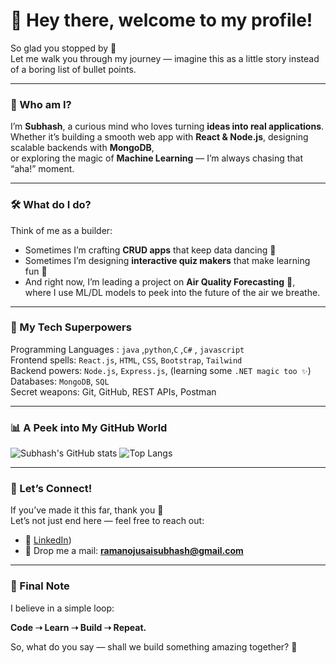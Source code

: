 # 👋 Hey there, welcome to my profile!  

So glad you stopped by 🚀  
Let me walk you through my journey — imagine this as a little story instead of a boring list of bullet points.  

---

### 🌟 Who am I?  
I’m **Subhash**, a curious mind who loves turning **ideas into real applications**.  
Whether it’s building a smooth web app with **React & Node.js**, designing scalable backends with **MongoDB**,  
or exploring the magic of **Machine Learning** — I’m always chasing that “aha!” moment.  

---

### 🛠️ What do I do?  
Think of me as a builder:  
- Sometimes I’m crafting **CRUD apps** that keep data dancing 💃  
- Sometimes I’m designing **interactive quiz makers** that make learning fun 🎯  
- And right now, I’m leading a project on **Air Quality Forecasting** 🌱,  
  where I use ML/DL models to peek into the future of the air we breathe.  

---

### 🚀 My Tech Superpowers  
Programming Languages : `java` ,`python`,`C` ,`C#` , `javascript`  
Frontend spells: `React.js`, `HTML`, `CSS`, `Bootstrap`, `Tailwind`  
Backend powers: `Node.js`, `Express.js`, (learning some `.NET magic too ✨`)  
Databases: `MongoDB`, `SQL`  
Secret weapons: Git, GitHub, REST APIs, Postman  

---

### 📊 A Peek into My GitHub World  
![Subhash's GitHub stats](https://github-readme-stats.vercel.app/api?username=ramanojusaisubhash&show_icons=true&theme=radical)
![Top Langs](https://github-readme-stats.vercel.app/api/top-langs/?username=ramanojusaisubhash&layout=compact&theme=radical)  

---

### 🤝 Let’s Connect!  
If you’ve made it this far, thank you 🙌  
Let’s not just end here — feel free to reach out:  
- 💼 [LinkedIn](https://www.linkedin.com/in/ramanojusaisubhash))  
- 📧 Drop me a mail: **ramanojusaisubhash@gmail.com**  

---

### 🌱 Final Note  
I believe in a simple loop:  

**Code ➝ Learn ➝ Build ➝ Repeat.**  

So, what do you say — shall we build something amazing together? 🚀  
